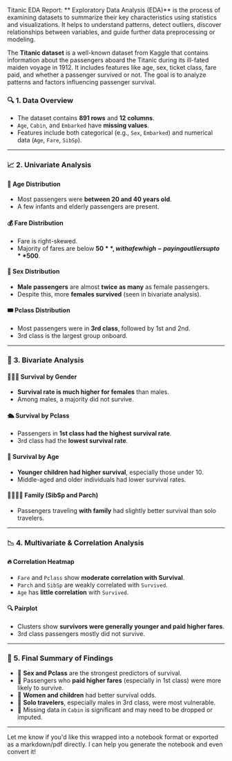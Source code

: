 Titanic EDA Report: 
**
Exploratory Data Analysis (EDA)** is the process of examining datasets to summarize their key characteristics using statistics and visualizations. It helps to understand patterns, detect outliers, discover relationships between variables, and guide further data preprocessing or modeling.

The **Titanic dataset** is a well-known dataset from Kaggle that contains information about the passengers aboard the Titanic during its ill-fated maiden voyage in 1912. It includes features like age, sex, ticket class, fare paid, and whether a passenger survived or not. The goal is to analyze patterns and factors influencing passenger survival.
### 🔍 **1. Data Overview**

- The dataset contains **891 rows** and **12 columns**.
- `Age`, `Cabin`, and `Embarked` have **missing values**.
- Features include both categorical (e.g., `Sex`, `Embarked`) and numerical data (`Age`, `Fare`, `SibSp`).

---

### 📈 **2. Univariate Analysis**

#### 🧓 **Age Distribution**
- Most passengers were **between 20 and 40 years old**.
- A few infants and elderly passengers are present.

#### 💰 **Fare Distribution**
- Fare is right-skewed.
- Majority of fares are below **$50**, with a few high-paying outliers up to **$500**.

#### 🚻 **Sex Distribution**
- **Male passengers** are almost **twice as many** as female passengers.
- Despite this, more **females survived** (seen in bivariate analysis).

#### 🎟️ **Pclass Distribution**
- Most passengers were in **3rd class**, followed by 1st and 2nd.
- 3rd class is the largest group onboard.

---

### 🔗 **3. Bivariate Analysis**

#### 🧑‍🤝‍🧑 **Survival by Gender**
- **Survival rate is much higher for females** than males.
- Among males, a majority did not survive.

#### 🛳️ **Survival by Pclass**
- Passengers in **1st class had the highest survival rate**.
- 3rd class had the **lowest survival rate**.

#### 👶 **Survival by Age**
- **Younger children had higher survival**, especially those under 10.
- Middle-aged and older individuals had lower survival rates.

#### 👨‍👩‍👧‍👦 **Family (SibSp and Parch)**
- Passengers traveling **with family** had slightly better survival than solo travelers.

---

### 📉 **4. Multivariate & Correlation Analysis**

#### 🔥 Correlation Heatmap
- `Fare` and `Pclass` show **moderate correlation with Survival**.
- `Parch` and `SibSp` are weakly correlated with `Survived`.
- `Age` has **little correlation** with `Survived`.

#### 🔍 Pairplot
- Clusters show **survivors were generally younger and paid higher fares**.
- 3rd class passengers mostly did not survive.

---

### 📄 **5. Final Summary of Findings**

- 🔹 **Sex and Pclass** are the strongest predictors of survival.
- 🔹 Passengers who **paid higher fares** (especially in 1st class) were more likely to survive.
- 🔹 **Women and children** had better survival odds.
- 🔹 **Solo travelers**, especially males in 3rd class, were most vulnerable.
- 🔹 Missing data in `Cabin` is significant and may need to be dropped or imputed.

---

Let me know if you'd like this wrapped into a notebook format or exported as a markdown/pdf directly. I can help you generate the notebook and even convert it!
